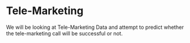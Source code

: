 # Tele-Marketing
We will be looking at Tele-Marketing Data and attempt to predict whether the tele-marketing call will be successful or not. 
